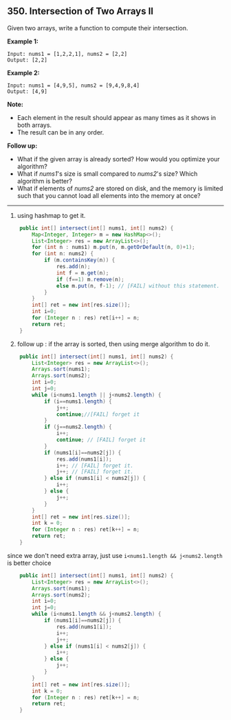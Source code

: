 ## 350. Intersection of Two Arrays II

Given two arrays, write a function to compute their intersection.

**Example 1:**

```
Input: nums1 = [1,2,2,1], nums2 = [2,2]
Output: [2,2]
```

**Example 2:**

```
Input: nums1 = [4,9,5], nums2 = [9,4,9,8,4]
Output: [4,9]
```

**Note:**

- Each element in the result should appear as many times as it shows in both arrays.
- The result can be in any order.

**Follow up:**

- What if the given array is already sorted? How would you optimize your algorithm?
- What if *nums1*'s size is small compared to *nums2*'s size? Which algorithm is better?
- What if elements of *nums2* are stored on disk, and the memory is limited such that you cannot load all elements into the memory at once?

----

1. using hashmap to get it.

```java
    public int[] intersect(int[] nums1, int[] nums2) {
        Map<Integer, Integer> m = new HashMap<>();
        List<Integer> res = new ArrayList<>();
        for (int n : nums1) m.put(n, m.getOrDefault(n, 0)+1);
        for (int n: nums2) {
            if (m.containsKey(n)) {
                res.add(n);
                int f = m.get(n);
                if (f==1) m.remove(n);
                else m.put(n, f-1); // [FAIL] without this statement.
            }
        }
        int[] ret = new int[res.size()];
        int i=0;
        for (Integer n : res) ret[i++] = n;
        return ret;
    }
```

2. follow up : if the array is sorted, then using merge algorithm to do it.

```java
    public int[] intersect(int[] nums1, int[] nums2) {
        List<Integer> res = new ArrayList<>();
        Arrays.sort(nums1);
        Arrays.sort(nums2);
        int i=0;
        int j=0;
        while (i<nums1.length || j<nums2.length) {
            if (i==nums1.length) {
                j++;
                continue;//[FAIL] forget it
            }
            if (j==nums2.length) {
                i++;
                continue; // [FAIL] forget it
            }
            if (nums1[i]==nums2[j]) {
                res.add(nums1[i]);
                i++; // [FAIL] forget it.
                j++; // [FAIL] forget it.
            } else if (nums1[i] < nums2[j]) {
                i++;
            } else {
                j++;
            }
        }
        int[] ret = new int[res.size()];
        int k = 0;
        for (Integer n : res) ret[k++] = n;
        return ret;
    }
```

since we don't need extra array, just use `i<nums1.length && j<nums2.length` is better choice

```java
    public int[] intersect(int[] nums1, int[] nums2) {
        List<Integer> res = new ArrayList<>();
        Arrays.sort(nums1);
        Arrays.sort(nums2);
        int i=0;
        int j=0;
        while (i<nums1.length && j<nums2.length) {
            if (nums1[i]==nums2[j]) {
                res.add(nums1[i]);
                i++;
                j++;
            } else if (nums1[i] < nums2[j]) {
                i++;
            } else {
                j++;
            }
        }
        int[] ret = new int[res.size()];
        int k = 0;
        for (Integer n : res) ret[k++] = n;
        return ret;
    }
```

